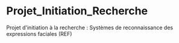 # Projet_Initiation_Recherche
Projet d'initiation à la recherche : Systèmes de reconnaissance des expressions faciales (REF)
